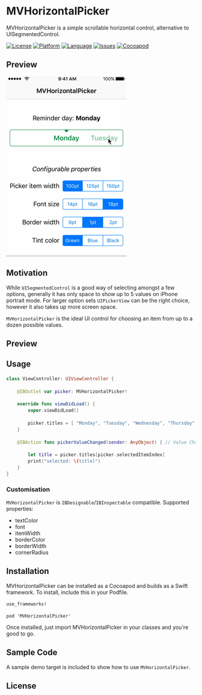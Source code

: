 # MVHorizontalPicker

MVHorizontalPicker is a simple scrollable horizontal control, alternative to UISegmentedControl.

[![License](https://img.shields.io/badge/license-MIT-blue.svg?style=flat
            )](http://mit-license.org)
[![Platform](http://img.shields.io/badge/platform-ios%20%7C%20osx-lightgrey.svg?style=flat
             )](https://developer.apple.com/resources/)
[![Language](http://img.shields.io/badge/language-swift-orange.svg?style=flat
             )](https://developer.apple.com/swift)
[![Issues](https://img.shields.io/github/issues/bizz84/MVHorizontalPicker.svg?style=flat
           )](https://github.com/bizz84/MVHorizontalPicker/issues)
[![Cocoapod](http://img.shields.io/cocoapods/v/MVHorizontalPicker.svg?style=flat)](http://cocoadocs.org/docsets/MVHorizontalPicker/)

## Preview

![MVHorizontalPicker preview](https://github.com/bizz84/MVHorizontalPicker/raw/master/preview.gif "MVHorizontalPicker preview")

## Motivation

While `UISegmentedControl` is a good way of selecting amongst a few options, generally it has only space to show up to 5 values on iPhone portrait mode.
For larger option sets `UIPickerView` can be the right choice, however it also takes up more screen space.

`MVHorizontalPicker` is the ideal UI control for choosing an item from up to a dozen possible values.

## Preview

## Usage

```swift
class ViewController: UIViewController {

    @IBOutlet var picker: MVHorizontalPicker!
    
    override func viewDidLoad() {
        super.viewDidLoad()
    
        picker.titles = [ "Monday", "Tuesday", "Wednesday", "Thursday", "Friday", "Saturday", "Sunday" ]
    }

    @IBAction func pickerValueChanged(sender: AnyObject) { // Value Changed event

        let title = picker.titles[picker.selectedItemIndex]
        print("selected: \(title)")
    }
}
```

### Customisation

`MVHorizontalPicker` is `IBDesignable`/`IBInspectable` compatible. Supported properties:

* textColor
* font
* itemWidth
* borderColor
* borderWidth
* cornerRadius

## Installation

MVHorizontalPicker can be installed as a Cocoapod and builds as a Swift framework. To install, include this in your Podfile.

```
use_frameworks!

pod 'MVHorizontalPicker'
```
Once installed, just import MVHorizontalPicker in your classes and you're good to go.

## Sample Code

A sample demo target is included to show how to use `MVHorizontalPicker`.


## License

